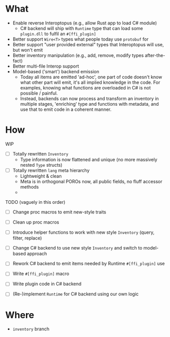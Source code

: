 

# What
- Enable reverse Interoptopus (e.g., allow Rust app to load C# module)
  - C# backend will ship with `Runtime` type that can load some `plugin.dll` to fulfil an `#[ffi_plugin]`  
- Better support `Wire<T>` types what people today use `protobuf` for
- Better support "user provided external" types that Interoptopus will use, but won't emit 
- Better inventory manipulation (e.g., add, remove, modify types after-the-fact) 
- Better multi-file Interop support 
- Model-based ('smart') backend emission
  - Today all items are emitted 'ad-hoc', one part of code doesn't know what other part will emit, it's all implied 
    knowledge in the code. For examples, knowing what functions are overloaded in C# is not possible / painful.  
  - Instead, backends can now process and transform an inventory in multiple stages, 'enriching' type and functions
    with metadata, and use that to emit code in a coherent manner.

# How

WIP
- [ ] Totally rewritten `Inventory`
  - Type information is now flattened and unique (no more massively nested `Type` structs) 
- [ ] Totally rewritten `lang` meta hierarchy 
  - Lightweight & clean
  - Meta is in orthogonal POROs now, all public fields, no fluff accessor methods
  - 
TODO (vaguely in this order)
- [ ] Change proc macros to emit new-style traits
- [ ] Clean up proc macros 
- [ ] Introduce helper functions to work with new style `Inventory` (query, filter, replace)
- [ ] Change C# backend to use new style `Inventory` and switch to model-based approach
- [ ] Rework C# backend to emit items needed by Runtime `#[ffi_plugin]` use
- [ ] Write `#[ffi_plugin]` macro  
- [ ] Write plugin code in C# backend 
- [ ] (Re-)implement `Runtime` for C# backend using our own logic  
 

# Where
- `inventory` branch